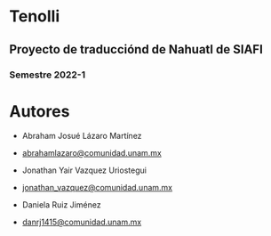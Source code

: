 # Tenolli

## Proyecto de traducciónd de Nahuatl de SIAFI
### Semestre 2022-1

# Autores
* Abraham Josué Lázaro Martínez
* abrahamlazaro@comunidad.unam.mx

* Jonathan Yair Vazquez Uriostegui
* jonathan_vazquez@comunidad.unam.mx


* Daniela Ruiz Jiménez 
* danrj1415@comunidad.unam.mx
